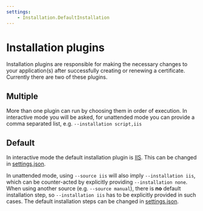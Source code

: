```yaml
---
settings:
    - Installation.DefaultInstallation
---
```

# Installation plugins
Installation plugins are responsible for making the necessary changes to your 
application(s) after successfully creating or renewing a certificate. Currently 
there are two of these plugins.

## Multiple
More than one plugin can run by choosing them in order of execution. In interactive 
mode you will be asked, for unattended mode you can provide a comma separated list, 
e.g. `--installation script,iis`

## Default
In interactive mode the default installation plugin is [IIS](/reference/plugins/installation/iis). 
This can be changed in [settings.json](/reference/settings).  

In unattended mode, using `--source iis` will also imply `--installation iis`, which
can be counter-acted by explicitly providing `--installation none`. When using another
source (e.g. `--source manual`), there is **no** default installation step, 
so `--installation iis` has to be explicitly provided in such cases. The default 
installation steps can be changed in [settings.json](/reference/settings).